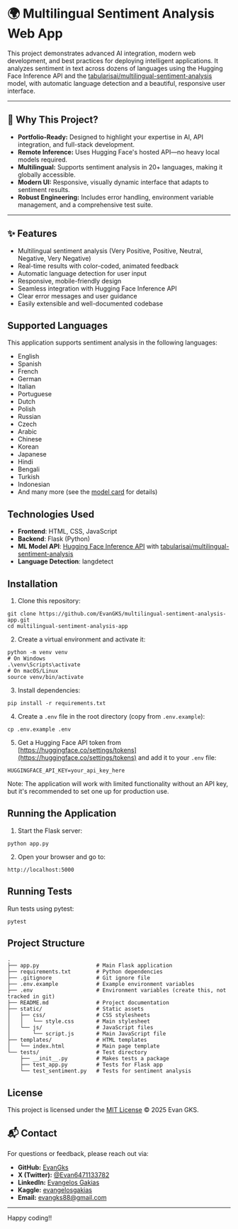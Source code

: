 # 🌍 Multilingual Sentiment Analysis Web App

This project demonstrates advanced AI integration, modern web development, and best practices for deploying intelligent applications. It analyzes sentiment in text across dozens of languages using the Hugging Face Inference API and the [tabularisai/multilingual-sentiment-analysis](https://huggingface.co/tabularisai/multilingual-sentiment-analysis) model, with automatic language detection and a beautiful, responsive user interface.

---

## 🚀 Why This Project?

- **Portfolio-Ready:** Designed to highlight your expertise in AI, API integration, and full-stack development.
- **Remote Inference:** Uses Hugging Face's hosted API—no heavy local models required.
- **Multilingual:** Supports sentiment analysis in 20+ languages, making it globally accessible.
- **Modern UI:** Responsive, visually dynamic interface that adapts to sentiment results.
- **Robust Engineering:** Includes error handling, environment variable management, and a comprehensive test suite.

---

## ✨ Features

- Multilingual sentiment analysis (Very Positive, Positive, Neutral, Negative, Very Negative)
- Real-time results with color-coded, animated feedback
- Automatic language detection for user input
- Responsive, mobile-friendly design
- Seamless integration with Hugging Face Inference API
- Clear error messages and user guidance
- Easily extensible and well-documented codebase

## Supported Languages

This application supports sentiment analysis in the following languages:
- English
- Spanish
- French
- German
- Italian
- Portuguese
- Dutch
- Polish
- Russian
- Czech
- Arabic
- Chinese
- Korean
- Japanese
- Hindi
- Bengali
- Turkish
- Indonesian
- And many more (see the [model card](https://huggingface.co/tabularisai/multilingual-sentiment-analysis) for details)

## Technologies Used

- **Frontend**: HTML, CSS, JavaScript
- **Backend**: Flask (Python)
- **ML Model API**: [Hugging Face Inference API](https://huggingface.co/inference-api) with [tabularisai/multilingual-sentiment-analysis](https://huggingface.co/tabularisai/multilingual-sentiment-analysis)
- **Language Detection**: langdetect

## Installation

1. Clone this repository:
```
git clone https://github.com/EvanGKS/multilingual-sentiment-analysis-app.git
cd multilingual-sentiment-analysis-app
```

2. Create a virtual environment and activate it:
```
python -m venv venv
# On Windows
.\venv\Scripts\activate
# On macOS/Linux
source venv/bin/activate
```

3. Install dependencies:
```
pip install -r requirements.txt
```

4. Create a `.env` file in the root directory (copy from `.env.example`):
```
cp .env.example .env
```

5. Get a Hugging Face API token from [https://huggingface.co/settings/tokens](https://huggingface.co/settings/tokens) and add it to your `.env` file:
```
HUGGINGFACE_API_KEY=your_api_key_here
```

Note: The application will work with limited functionality without an API key, but it's recommended to set one up for production use.

## Running the Application

1. Start the Flask server:
```
python app.py
```

2. Open your browser and go to:
```
http://localhost:5000
```

## Running Tests

Run tests using pytest:
```
pytest
```

## Project Structure

```
.
├── app.py                  # Main Flask application
├── requirements.txt        # Python dependencies
├── .gitignore              # Git ignore file
├── .env.example            # Example environment variables
├── .env                    # Environment variables (create this, not tracked in git)
├── README.md               # Project documentation
├── static/                 # Static assets
│   ├── css/                # CSS stylesheets
│   │   └── style.css       # Main stylesheet
│   └── js/                 # JavaScript files
│       └── script.js       # Main JavaScript file
├── templates/              # HTML templates
│   └── index.html          # Main page template
└── tests/                  # Test directory
    ├── __init__.py         # Makes tests a package
    ├── test_app.py         # Tests for Flask app
    └── test_sentiment.py   # Tests for sentiment analysis
```

## License

This project is licensed under the [MIT License](./LICENSE) © 2025 Evan GKS.

## 📬 Contact
For questions or feedback, please reach out via:

- **GitHub:** [EvanGks](https://github.com/EvanGks)
- **X (Twitter):** [@Evan6471133782](https://x.com/Evan6471133782)
- **LinkedIn:** [Evangelos Gakias](https://www.linkedin.com/in/evangelos-gakias-346a9072)
- **Kaggle:** [evangelosgakias](https://www.kaggle.com/evangelosgakias)
- **Email:** [evangks88@gmail.com](mailto:evangks88@gmail.com)

---

Happy coding!!
